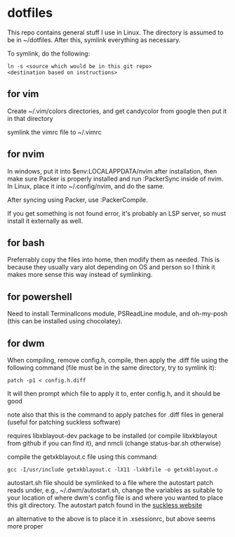 # dotfiles
This repo contains general stuff I use in Linux. The directory is 
assumed to be in ~/dotfiles. After this, symlink everything as necessary.

To symlink, do the following:
```
ln -s <source which would be in this git repo> 
<destination based on instructions>
```

## for vim
Create ~/.vim/colors directories, and get candycolor from google then put 
it in that directory

symlink the vimrc file to ~/.vimrc

## for nvim
In windows, put it into $env:LOCALAPPDATA/nvim after installation, then 
make sure Packer is properly installed and run :PackerSync inside of 
nvim. In Linux, place it into ~/.config/nvim, and do the same.

After syncing using Packer, use :PackerCompile.

If you get something is not found error, it's probably an LSP server, 
so must install it externally as well.

## for bash
Preferrably copy the files into home, then modify them as needed. This is 
because they usually vary alot depending on OS and person so I think 
it makes more sense this way instead of symlinking.

## for powershell
Need to install TerminalIcons module, PSReadLine module, and oh-my-posh (this 
can be installed using chocolatey).

## for dwm
When compiling, remove config.h, compile, then apply the .diff file using 
the following command (file must
be in the same directory, try to symlink it): 
```
patch -p1 < config.h.diff
```
It will then prompt which file to apply it to, enter config.h, and it should be good

note also that this is the command to apply patches for .diff files in 
general (useful for patching suckless software)

requires libxblayout-dev package to be installed (or compile libxkblayout
from github if you can find it), and nmcli (change status-bar.sh otherwise)

compile the getxkblayout.c file using this command:
```
gcc -I/usr/include getxkblayout.c -lX11 -lxkbfile -o getxkblayout.o
```

autostart.sh file should be symlinked to a file where the autostart 
patch reads under, e.g., ~/.dwm/autostart.sh, change the 
variables as suitable to your location of where dwm's config file is 
and where you wanted to place this git directory. The autostart patch 
found in the [suckless website](https://dwm.suckless.org/patches/autostart/)

an alternative to the above is to place it in .xsessionrc, but above seems
more proper
